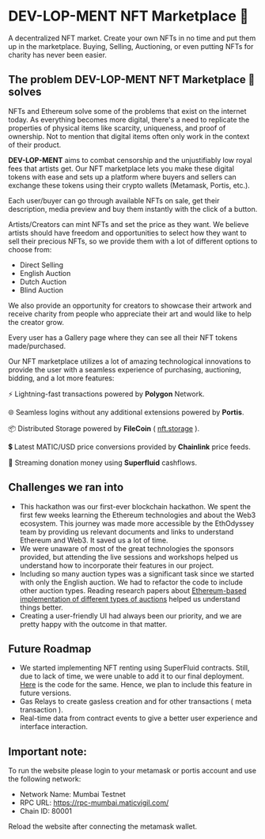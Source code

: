 # **DEV-LOP-MENT NFT Marketplace 🛒**

A decentralized NFT market. Create your own NFTs in no time and put them up in the marketplace. Buying, Selling, Auctioning, or even putting NFTs for charity has never been easier.

## **The problem DEV-LOP-MENT NFT Marketplace 🛒 solves**

NFTs and Ethereum solve some of the problems that exist on the internet today. As everything becomes more digital, there's a need to replicate the properties of physical items like scarcity, uniqueness, and proof of ownership. Not to mention that digital items often only work in the context of their product.

**DEV-LOP-MENT** aims to combat censorship and the unjustifiably low royal fees that artists get. Our NFT marketplace lets you make these digital tokens with ease and sets up a platform where buyers and sellers can exchange these tokens using their crypto wallets (Metamask, Portis, etc.).

Each user/buyer can go through available NFTs on sale, get their description, media preview and buy them instantly with the click of a button.

Artists/Creators can mint NFTs and set the price as they want. We believe artists should have freedom and opportunities to select how they want to sell their precious NFTs, so we provide them with a lot of different options to choose from:

- Direct Selling
- English Auction
- Dutch Auction
- Blind Auction

We also provide an opportunity for creators to showcase their artwork and receive charity from people who appreciate their art and would like to help the creator grow.

Every user has a Gallery page where they can see all their NFT tokens made/purchased.

Our NFT marketplace utilizes a lot of amazing technological innovations to provide the user with a seamless experience of purchasing, auctioning, bidding, and a lot more features:

⚡ Lightning-fast transactions powered by **Polygon** Network.

🌐 Seamless logins without any additional extensions powered by **Portis**.

📦 Distributed Storage powered by **FileCoin** ( [nft.storage](http://nft.storage/) ).

💲 Latest MATIC/USD price conversions provided by **Chainlink** price feeds.

🌊 Streaming donation money using **Superfluid** cashflows.

## **Challenges we ran into**

- This hackathon was our first-ever blockchain hackathon. We spent the first few weeks learning the Ethereum technologies and about the Web3 ecosystem. This journey was made more accessible by the EthOdyssey team by providing us relevant documents and links to understand Ethereum and Web3. It saved us a lot of time.
- We were unaware of most of the great technologies the sponsors provided, but attending the live sessions and workshops helped us understand how to incorporate their features in our project.
- Including so many auction types was a significant task since we started with only the English auction. We had to refactor the code to include other auction types. Reading research papers about [Ethereum-based implementation of different types of auctions](https://www.researchgate.net/publication/346581257_An_Ethereum-based_implementation_of_English_Dutch_and_First-price_sealed-bid_auctions) helped us understand things better.
- Creating a user-friendly UI had always been our priority, and we are pretty happy with the outcome in that matter.

## **Future Roadmap**

- We started implementing NFT renting using SuperFluid contracts. Still, due to lack of time, we were unable to add it to our final deployment. [Here](https://github.com/shrey27tri01/StreamRent) is the code for the same. Hence, we plan to include this feature in future versions.
- Gas Relays to create gasless creation and for other transactions ( meta transaction ).
- Real-time data from contract events to give a better user experience and interface interaction.

## Important note:

To run the website please login to your metamask or portis account and use the following network:

- Network Name: Mumbai Testnet
- RPC URL: https://rpc-mumbai.maticvigil.com/
- Chain ID: 80001

Reload the website after connecting the metamask wallet.

